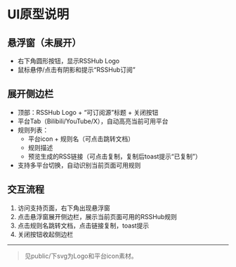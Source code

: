 # UI原型说明

## 悬浮窗（未展开）
- 右下角圆形按钮，显示RSSHub Logo
- 鼠标悬停/点击有阴影和提示“RSSHub订阅”

## 展开侧边栏
- 顶部：RSSHub Logo + “可订阅源”标题 + 关闭按钮
- 平台Tab（Bilibili/YouTube/X），自动高亮当前可用平台
- 规则列表：
  - 平台icon + 规则名（可点击跳转文档）
  - 规则描述
  - 预览生成的RSS链接（可点击复制，复制后toast提示“已复制”）
- 支持多平台切换，自动识别当前页面可用规则

## 交互流程
1. 访问支持页面，右下角出现悬浮窗
2. 点击悬浮窗展开侧边栏，展示当前页面可用的RSSHub规则
3. 点击规则名跳转文档，点击链接复制，toast提示
4. 关闭按钮收起侧边栏

---

> 见public/下svg为Logo和平台icon素材。